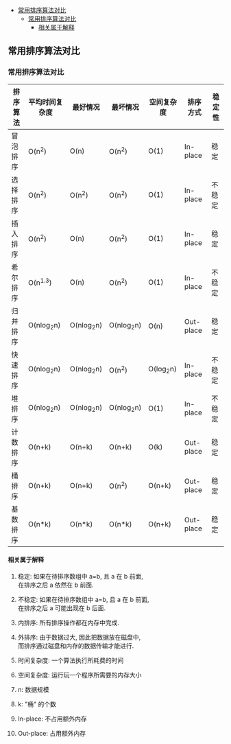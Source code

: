 <!-- TOC -->

- [常用排序算法对比](#常用排序算法对比)
  - [常用排序算法对比](#常用排序算法对比-1)
    - [相关属于解释](#相关属于解释)

<!-- /TOC -->

## 常用排序算法对比

### 常用排序算法对比

|排序算法|平均时间复杂度|最好情况|最坏情况|空间复杂度|排序方式|稳定性|
|--|--|--|--|--|--|--|
|冒泡排序|O(n<sup>2</sup>)|O(n)|O(n<sup>2</sup>)|O(1)|In-place|稳定|
|选择排序|O(n<sup>2</sup>)|O(n<sup>2</sup>)|O(n<sup>2</sup>)|O(1)|In-place|不稳定|
|插入排序|O(n<sup>2</sup>)|O(n)|O(n<sup>2</sup>)|O(1)|In-place|稳定|
|希尔排序|O(n<sup>1.3</sup>)|O(n)|O(n<sup>2</sup>)|O(1)|In-place|不稳定|
|归并排序|O(nlog<sub>2</sub>n)|O(nlog<sub>2</sub>n)|O(nlog<sub>2</sub>n)|O(n)|Out-place|稳定|
|快速排序|O(nlog<sub>2</sub>n)|O(nlog<sub>2</sub>n)|O(n<sup>2</sup>)|O(log<sub>2</sub>n)|In-place|不稳定|
|堆排序|O(nlog<sub>2</sub>n)|O(nlog<sub>2</sub>n)|O(nlog<sub>2</sub>n)|O(1)|In-place|不稳定|
|计数排序|O(n+k)|O(n+k)|O(n+k)|O(k)|Out-place|稳定|
|桶排序|O(n+k)|O(n+k)|O(n<sup>2</sup>)|O(n+k)|Out-place|稳定|
|基数排序|O(n*k)|O(n*k)|O(n*k)|O(n+k)|Out-place|稳定|

#### 相关属于解释
1. 稳定: 如果在待排序数组中 a=b, 且 a 在 b 前面,  
   在排序之后 a 依然在 b 前面.

2. 不稳定: 如果在待排序数组中 a=b, 且 a 在 b 前面,  
   在排序之后 a 可能出现在 b 后面.

3. 内排序: 所有排序操作都在内存中完成.

4. 外排序: 由于数据过大, 因此把数据放在磁盘中,  
   而排序通过磁盘和内存的数据传输才能进行.

5. 时间复杂度: 一个算法执行所耗费的时间

6. 空间复杂度: 运行玩一个程序所需要的内存大小

7. n: 数据规模

8. k: "桶" 的个数

9. In-place: 不占用额外内存

10. Out-place: 占用额外内存
